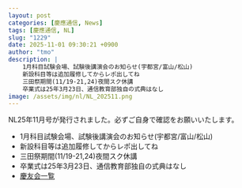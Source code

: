 ```yaml
---
layout: post
categories: [慶應通信, News]
tags: [慶應通信, NL]
slug: "1229"
date: 2025-11-01 09:30:21 +0900
author: "tmo"
description: |
    1月科目試験会場、試験後講演会のお知らせ(宇都宮/富山/松山)
    新設科目等は追加履修してからレポ出してね
    三田祭期間(11/19-21,24)夜間スク休講
    卒業式は25年3月23日、通信教育部独自の式典はなし
image: /assets/img/nl/NL_202511.png
---
```

NL25年11月号が発行されました。必ずご自身で確認をお願いいたします。

* 1月科目試験会場、試験後講演会のお知らせ(宇都宮/富山/松山)
* 新設科目等は追加履修してからレポ出してね
* 三田祭期間(11/19-21,24)夜間スク休講
* 卒業式は25年3月23日、通信教育部独自の式典はなし
* [慶友会一覧](http://www.tsushin.keio.ac.jp:80/about/keiyukai.html)